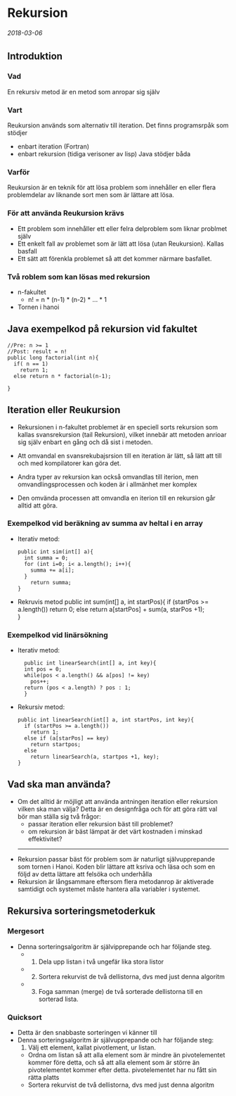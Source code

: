 # Rekursion
###### 2018-03-06

## Introduktion
### Vad
En rekursiv metod är en metod som anropar sig själv

### Vart
Reukursion används som alternativ till iteration. Det finns programsrpåk som stödjer
- enbart iteration (Fortran)
- enbart rekursion (tidiga verisoner av lisp)
Java stödjer båda

### Varför
Reukursion är en teknik för att lösa problem som innehåller en eller flera problemdelar av liknande sort men som är lättare att lösa.

### För att använda Reukursion krävs
- Ett problem som innehåller ett eller felra delproblem som liknar problmet själv
- Ett enkelt fall av problemet som är lätt att lösa (utan Reukursion). Kallas basfall
- Ett sätt att förenkla problemet så att det kommer närmare basfallet.

### Två roblem som kan lösas med rekursion

- n-fakultet
  - n! = n * (n-1) * (n-2) * ... * 1
- Tornen i hanoi

## Java exempelkod på rekursion vid fakultet
    //Pre: n >= 1
    //Post: result = n!
    public long factorial(int n){
      if( n == 1)
        return 1;
      else return n * factorial(n-1);

    }

## Iteration eller Reukursion

- Rekursionen i n-fakultet problemet är en speciell sorts rekursion som kallas svansrekursion (tail Rekursion),
vilket innebär att metoden anrioar sig själv enbart en gång och då sist i metoden.

- Att omvandal en svansrekubajsrsion till en iteration är lätt, så lätt att till och med kompilatorer kan göra det.
- Andra typer av rekursion kan också omvandlas till iterion, men omvandlingsprocessen och koden är i allmänhet mer komplex
- Den omvända processen att omvandla en iterion till en rekursion går alltid att göra.

### Exempelkod vid beräkning av summa av heltal i en array
- Iterativ metod:

      public int sim(int[] a){
        int summa = 0;
        for (int i=0; i< a.length(); i++){
          summa += a[i];
        }
          return summa;
      }
- Rekruvis metod
      public int sum(int[] a, int startPos){
        if (startPos >= a.length())
          return 0;
        else
          return a[startPos] + sum(a, starPos +1);    
      }
### Exempelkod vid linärsökning
- Iterativ metod:

        public int linearSearch(int[] a, int key){
        int pos = 0;
        while(pos < a.length() && a[pos] != key)
          pos++;
        return (pos < a.length) ? pos : 1;
        }
- Rekursiv metod:

      public int linearSearch(int[] a, int startPos, int key){
        if (startPos >= a.length())
          return 1;
        else if (a[starPos] == key)
          return startpos;
        else
          return linearSearch(a, startpos +1, key);
      }
## Vad ska man använda?
- Om det alltid är möjligt att använda antningen iteration eller rekursion vilken ska man välja? Detta är en designfråga och för att göra rätt val bör man ställa sig två frågor:
  - passar iteration eller rekursion bäst till problemet?
  - om rekursion är bäst lämpat är det värt kostnaden i minskad effektivitet?
  ---
- Rekursion passar bäst för problem som är naturligt självupprepande som tornen i Hanoi. Koden blir lättare att ksriva och läsa och som en följd av detta lättare att felsöka och underhålla
- Rekursion är långsammare eftersom flera metodanrop är aktiverade samtidigt och systemet måste hantera alla variabler i systemet.

## Rekursiva sorteringsmetoderkuk
### Mergesort
- Denna sorteringsalgoritm är självipprepande och har följande steg.
  - 1) Dela upp listan i två ungefär lika stora listor
  - 2) Sortera rekurvist de två dellistorna, dvs med just denna algoritm
  - 3) Foga samman (merge) de två sorterade dellistorna till en sorterad lista.

### Quicksort
- Detta är den snabbaste sorteringen vi känner till
- Denna sorteringsalgoritm är självupprepande och har följande steg:
  1. Välj ett element, kallat pivotlement, ur listan.
  - Ordna om listan så att alla element som är mindre än pivotelementet kommer före detta, och så att alla element som är större än pivotelementet kommer efter detta. pivotelementet har nu fått sin rätta platts
  - Sortera rekurvist de två dellistorna, dvs med just denna algoritm
